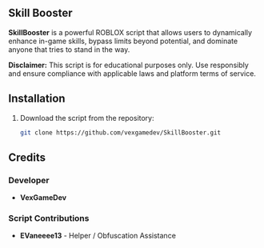 ## Skill Booster

**SkillBooster** is a powerful ROBLOX script that allows users to dynamically enhance in-game skills, bypass limits beyond potential, and dominate anyone that tries to stand in the way.

**Disclaimer:** This script is for educational purposes only. Use responsibly and ensure compliance with applicable laws and platform terms of service. 

## Installation  
1. Download the script from the repository:  
   ```bash
   git clone https://github.com/vexgamedev/SkillBooster.git

## Credits

### Developer
- **VexGameDev**

### Script Contributions
- **EVaneeee13** - Helper / Obfuscation Assistance



